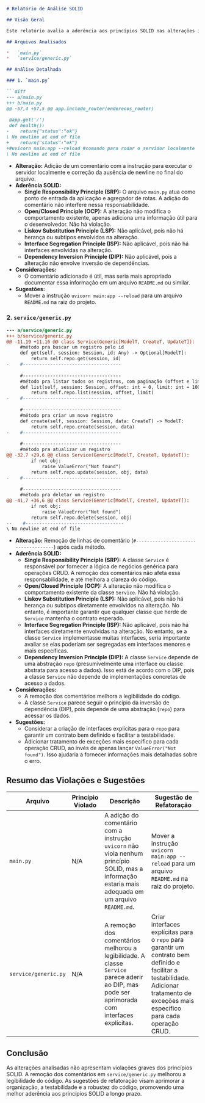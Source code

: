 ```markdown
# Relatório de Análise SOLID

## Visão Geral

Este relatório avalia a aderência aos princípios SOLID nas alterações introduzidas pelo commit "testando o codewise". O objetivo é identificar possíveis violações e sugerir refatorações para melhorar a qualidade, a manutenibilidade e a extensibilidade do código.

## Arquivos Analisados

*   `main.py`
*   `service/generic.py`

## Análise Detalhada

### 1. `main.py`

```diff
--- a/main.py
+++ b/main.py
@@ -57,4 +57,5 @@ app.include_router(enderecos_router)
 
 @app.get('/')
 def health():
-    return{"status":"ok"}
\ No newline at end of file
+    return{"status":"ok"}
+#uvicorn main:app --reload #comando para rodar o servidor localmente
\ No newline at end of file
```

*   **Alteração:** Adição de um comentário com a instrução para executar o servidor localmente e correção da ausência de newline no final do arquivo.
*   **Aderência SOLID:**
    *   **Single Responsibility Principle (SRP):** O arquivo `main.py` atua como ponto de entrada da aplicação e agregador de rotas. A adição do comentário não interfere nessa responsabilidade.
    *   **Open/Closed Principle (OCP):** A alteração não modifica o comportamento existente, apenas adiciona uma informação útil para o desenvolvedor. Não há violação.
    *   **Liskov Substitution Principle (LSP):** Não aplicável, pois não há herança ou subtipos envolvidos na alteração.
    *   **Interface Segregation Principle (ISP):** Não aplicável, pois não há interfaces envolvidas na alteração.
    *   **Dependency Inversion Principle (DIP):** Não aplicável, pois a alteração não envolve inversão de dependências.
*   **Considerações:**
    *   O comentário adicionado é útil, mas seria mais apropriado documentar essa informação em um arquivo `README.md` ou similar.
*   **Sugestões:**
    *   Mover a instrução `uvicorn main:app --reload` para um arquivo `README.md` na raiz do projeto.

### 2. `service/generic.py`

```diff
--- a/service/generic.py
+++ b/service/generic.py
@@ -11,19 +11,16 @@ class Service(Generic[ModelT, CreateT, UpdateT]):
     #método pra buscar um registro pelo id
     def get(self, session: Session, id: Any) -> Optional[ModelT]:
         return self.repo.get(session, id)
-    #------------------------------------
 
     #------------------------------------
     #método pra listar todos os registros, com paginação (offset e limit)
     def list(self, session: Session, offset: int = 0, limit: int = 100) -> List[ModelT]:
         return self.repo.list(session, offset, limit)
-    #------------------------------------
 
     #------------------------------------
     #método pra criar um novo registro
     def create(self, session: Session, data: CreateT) -> ModelT:
         return self.repo.create(session, data)
-    #------------------------------------
 
     #------------------------------------
     #método pra atualizar um registro
@@ -32,7 +29,6 @@ class Service(Generic[ModelT, CreateT, UpdateT]):
         if not obj:
             raise ValueError("Not found")
         return self.repo.update(session, obj, data)
-    #------------------------------------
 
     #------------------------------------
     #método pra deletar um registro
@@ -41,7 +36,6 @@ class Service(Generic[ModelT, CreateT, UpdateT]):
         if not obj:
             raise ValueError("Not found")
         return self.repo.delete(session, obj)
--    #------------------------------------
\ No newline at end of file
```

*   **Alteração:** Remoção de linhas de comentário (`#------------------------------------`) após cada método.
*   **Aderência SOLID:**
    *   **Single Responsibility Principle (SRP):** A classe `Service` é responsável por fornecer a lógica de negócios genérica para operações CRUD. A remoção dos comentários não afeta essa responsabilidade, e até melhora a clareza do código.
    *   **Open/Closed Principle (OCP):** A alteração não modifica o comportamento existente da classe `Service`. Não há violação.
    *   **Liskov Substitution Principle (LSP):** Não aplicável, pois não há herança ou subtipos diretamente envolvidos na alteração. No entanto, é importante garantir que qualquer classe que herde de `Service` mantenha o contrato esperado.
    *   **Interface Segregation Principle (ISP):** Não aplicável, pois não há interfaces diretamente envolvidas na alteração. No entanto, se a classe `Service` implementasse muitas interfaces, seria importante avaliar se elas poderiam ser segregadas em interfaces menores e mais específicas.
    *   **Dependency Inversion Principle (DIP):** A classe `Service` depende de uma abstração `repo` (presumivelmente uma interface ou classe abstrata para acesso a dados). Isso está de acordo com o DIP, pois a classe `Service` não depende de implementações concretas de acesso a dados.
*   **Considerações:**
    *   A remoção dos comentários melhora a legibilidade do código.
    *   A classe `Service` parece seguir o princípio da inversão de dependência (DIP), pois depende de uma abstração (`repo`) para acessar os dados.
*   **Sugestões:**
    *   Considerar a criação de interfaces explícitas para o `repo` para garantir um contrato bem definido e facilitar a testabilidade.
    *   Adicionar tratamento de exceções mais específico para cada operação CRUD, ao invés de apenas lançar `ValueError("Not found")`. Isso ajudaria a fornecer informações mais detalhadas sobre o erro.

## Resumo das Violações e Sugestões

| Arquivo          | Princípio Violado | Descrição                                                                                                                                                                                                                                                                                                    | Sugestão de Refatoração                                                                                                                                                                                                                                                                                                                         |
| ---------------- | ------------------- | ------------------------------------------------------------------------------------------------------------------------------------------------------------------------------------------------------------------------------------------------------------------------------------------------------------ | ------------------------------------------------------------------------------------------------------------------------------------------------------------------------------------------------------------------------------------------------------------------------------------------------------------------------------------------------------- |
| `main.py`        | N/A                 | A adição do comentário com a instrução `uvicorn` não viola nenhum princípio SOLID, mas a informação estaria mais adequada em um arquivo `README.md`.                                                                                                                                                            | Mover a instrução `uvicorn main:app --reload` para um arquivo `README.md` na raiz do projeto.                                                                                                                                                                                                                                                           |
| `service/generic.py` | N/A                 | A remoção dos comentários melhorou a legibilidade. A classe `Service` parece aderir ao DIP, mas pode ser aprimorada com interfaces explícitas.                                                                                                                                                                 | Criar interfaces explícitas para o `repo` para garantir um contrato bem definido e facilitar a testabilidade. Adicionar tratamento de exceções mais específico para cada operação CRUD.                                                                                                                                                                      |

## Conclusão

As alterações analisadas não apresentam violações graves dos princípios SOLID. A remoção dos comentários em `service/generic.py` melhorou a legibilidade do código. As sugestões de refatoração visam aprimorar a organização, a testabilidade e a robustez do código, promovendo uma melhor aderência aos princípios SOLID a longo prazo.
```